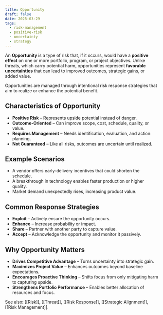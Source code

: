 ```yaml
---
title: Opportunity
draft: false
date: 2025-03-29
tags:
  - risk-management
  - positive-risk
  - uncertainty
  - strategy
---
```


An **Opportunity** is a type of risk that, if it occurs, would have a **positive effect** on one or more portfolio, program, or project objectives. Unlike threats, which carry potential harm, opportunities represent **favorable uncertainties** that can lead to improved outcomes, strategic gains, or added value.

Opportunities are managed through intentional risk response strategies that aim to realize or enhance the potential benefit.

## Characteristics of Opportunity

- **Positive Risk** – Represents upside potential instead of danger.  
- **Outcome-Oriented** – Can improve scope, cost, schedule, quality, or value.  
- **Requires Management** – Needs identification, evaluation, and action planning.  
- **Not Guaranteed** – Like all risks, outcomes are uncertain until realized.  

## Example Scenarios

- A vendor offers early-delivery incentives that could shorten the schedule.  
- A breakthrough in technology enables faster production or higher quality.  
- Market demand unexpectedly rises, increasing product value.

## Common Response Strategies

- **Exploit** – Actively ensure the opportunity occurs.  
- **Enhance** – Increase probability or impact.  
- **Share** – Partner with another party to capture value.  
- **Accept** – Acknowledge the opportunity and monitor it passively.

## Why Opportunity Matters

- **Drives Competitive Advantage** – Turns uncertainty into strategic gain.  
- **Maximizes Project Value** – Enhances outcomes beyond baseline expectations.  
- **Encourages Proactive Thinking** – Shifts focus from only mitigating harm to capturing upside.  
- **Strengthens Portfolio Performance** – Enables better allocation of resources and focus.

See also: [[Risk]], [[Threat]], [[Risk Response]], [[Strategic Alignment]], [[Risk Management]].
